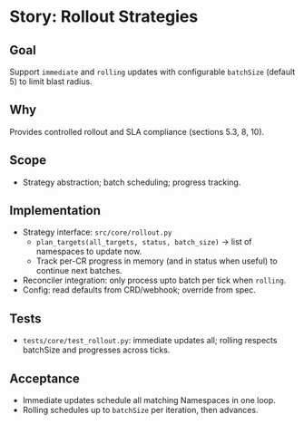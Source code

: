 # Story: Rollout Strategies

## Goal
Support `immediate` and `rolling` updates with configurable `batchSize` (default 5) to limit blast radius.

## Why
Provides controlled rollout and SLA compliance (sections 5.3, 8, 10).

## Scope
- Strategy abstraction; batch scheduling; progress tracking.

## Implementation
- Strategy interface: `src/core/rollout.py`
  - `plan_targets(all_targets, status, batch_size)` -> list of namespaces to update now.
  - Track per-CR progress in memory (and in status when useful) to continue next batches.
- Reconciler integration: only process upto batch per tick when `rolling`.
- Config: read defaults from CRD/webhook; override from spec.

## Tests
- `tests/core/test_rollout.py`: immediate updates all; rolling respects batchSize and progresses across ticks.

## Acceptance
- Immediate updates schedule all matching Namespaces in one loop.
- Rolling schedules up to `batchSize` per iteration, then advances.
